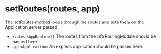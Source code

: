 # setRoutes(routes, app)
The setRoutes method loops through the routes and sets them on the Application server passed

- `routes` `<AppRouter>[]` The routes from the LiftrRoutingModule should be passed here.
- `app` `<Application>` An express application should be passed here.
